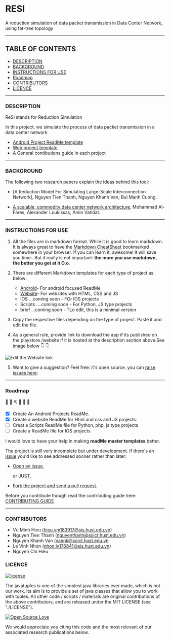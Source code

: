 # RESI
A reduction simulation of data packet transmission in Data Center Network, using fat-tree topology 

<hr>

## TABLE OF CONTENTS
- [DESCRIPTION](#description)
- [BACKGROUND](#why-the-master-templates)
- [INSTRUCTIONS FOR USE](#how-to-use-them)
- [Roadmap](#roadmap)
- [CONTRIBUTORS](#contributors)
- [LICENCE](#licence)

<hr>

### DESCRIPTION

ReSi stands for Reduction Simulation

In this project, we simulate the process of data packet transmission in a data center network

 - [Android Project ReadMe template](https://github.com/tamzi/ReadMe-MasterTemplates/tree/master/android)
 - [Web project template](https://github.com/tamzi/ReadMe-MasterTemplates/tree/master/website)
 - A General contibutions guide in each project

<hr>

### BACKGROUND

The following two research papers explain the ideas behind this tool:
* [A Reduction Model For Simulating Large-Scale Interconnection Network], Nguyen Tien Thanh, Nguyen Khanh Van, Bui Manh Cuong.

* [A scalable, commodity data center network architecture](http://ccr.sigcomm.org/online/files/p63-alfares.pdf), Mohammad Al-Fares, Alexander Loukissas, Amin Vahdat.

<hr>

### INSTRUCTIONS FOR USE

1. All the files are in markdown format. While it is good to learn markdown. It is always great to have the [Markdown CheatSheet](https://github.com/adam-p/markdown-here/wiki/Markdown-Cheatsheet) bookmarked somewhere in your browser.
If you can learn it, awesome! It will save you time...But it really is not important: **the more you use markdown, the better you get at it O.o**.

2. There are different Markdown templates for each type of project as below: 
    * [Android](https://github.com/tamzi/ReadMe-MasterTemplates/tree/master/android)- For android focused ReadMe
    * [Website](https://github.com/tamzi/ReadMe-MasterTemplates/tree/master/website)- For websites with HTML, CSS and JS
    * IOS ...coming soon - FOr IOS projects
    * Scripts ....coming soon - For Python, JS type projects
    * brief ...coming soon - TLo edit, this is a minimal version

3. Copy the respective files depending on the type of project. Paste it and edit the file.

4. As a general rule, provide link to download the app if its published on the playstore /website if it is hosted at the description section above.See image below
:point_down: :point_down:

![Edit the Website link](https://raw.githubusercontent.com/tamzi/ReadMe-MasterTemplates/master/website/art/web.png)

5. Want to give a suggestion? Feel free: it's open source. you can [raise issues here](https://github.com/vuminhhieu1311/Resi/issues):

<hr>

### Roadmap
  🚧 👷‍ ⛏ 👷 🔧️ 🚧
- [x] Create An Android Projects ReadMe.
- [x] Create a website ReadMe for Html and css and JS projects.
- [ ] Creat a Scripts ReadMe file for Python, php, js type projects
- [ ] Create a ReadMe file for IOS projects

I would love to have your help in making  **readMe master templates** better.

The project is still very incomplete but under development. If there's an [issue](https://github.com/tamzi/ReadMe-MasterTemplates/issues) you'd like to see addressed sooner rather than later:

- [Open an issue](https://github.com/tamzi/ReadMe-MasterTemplates/issues),

    or JUST,

- [Fork the project and send a pull request](https://github.com/tamzi/ReadMe-MasterTemplates/pulls).


Before you contribute though read the contributing guide here: [CONTRIBUTING GUIDE](https://github.com/tamzi/droidconKE2020App/blob/master/contributing.md)



<hr>

### CONTRIBUTORS

- Vu Minh Hieu (hieu.vm183917@sis.hust.edu.vn)
- Nguyen Tien Thanh (nguyenthanh@soict.hust.edu.vn)
- Nguyen Khanh Van (vannk@soict.hust.edu.vn
- Le Vinh Nhon (nhon.lv176841@sis.hust.edu.vn)
- Nguyen Chi Hieu

### LICENCE


[![license](https://img.shields.io/github/license/mashape/apistatus.svg?style=for-the-badge)](#)

The javatuples is one of the simplest java libraries ever made, which is not our work. Its aim is to provide a set of java classes that allow you to work with tuples. All other code / scripts / materials are original contributions of the above contributors, and are released under the MIT LICENSE (see "./LICENSE"). 


[![Open Source Love](https://badges.frapsoft.com/os/v2/open-source-200x33.png?v=103)](#)

We would appreciate you citing this code and the most relevant of our associated research publications below.


